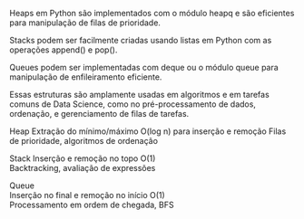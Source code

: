 Heaps em Python são implementados com o módulo heapq e são eficientes para manipulação de filas de prioridade.

Stacks podem ser facilmente criadas usando listas em Python com as operações append() e pop().

Queues podem ser implementadas com deque ou o módulo queue para manipulação de enfileiramento eficiente.

Essas estruturas são amplamente usadas em algoritmos e em tarefas comuns de Data Science, como no pré-processamento de dados, ordenação, e gerenciamento de filas de tarefas.

Heap	Extração do mínimo/máximo	O(log n) 
para inserção e remoção	Filas de prioridade, algoritmos de ordenação

Stack	Inserção e remoção no topo	O(1)	
Backtracking, avaliação de expressões

Queue	
Inserção no final e remoção no início	O(1)	
Processamento em ordem de chegada, BFS